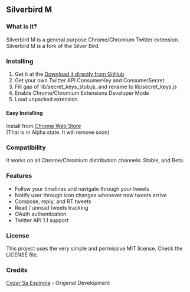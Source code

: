 ## Silverbird M ##

### What is it? ###

Silverbird M is a general purpose Chrome/Chromium Twitter extension.  
Silverbird M is a fork of the Silver Bird.

### Installing ###

1. Get it at the [Download it directly from GitHub](https://github.com/studioddtonline/Silverbird-M)
2. Get your own Twitter API ConsumerKey and ConsumerSecret.
3. Fill gap of lib/secret_keys_stub.js, and rename to lib/secret_keys.js
4. Enable Chrome/Chromium Extensions Developer Mode
5. Load unpacked extension

#### Easy Installing ####

Install from [Chrome Web Store](https://chrome.google.com/webstore/detail/silverbird-m/gopipemgedcleeegndifdeddpemopeda)  
\(That is in Alpha state. It will remove soon\)

### Compatibility ###

It works on all Chrome/Chromium distribution channels: Stable, and Beta.

### Features ###

* Follow your timelines and navigate through your tweets
* Notify user through icon changes whenever new tweets arrive
* Compose, reply, and RT tweets
* Read / unread tweets tracking
* OAuth authentication
* Twitter API 1.1 support

### License ###

This project uses the very simple and permissive MIT license. Check the LICENSE file.

### Credits ###

[Cezar Sa Espinola](http://cezarsa.github.com/) - Origenal Development

